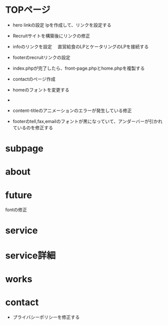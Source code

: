 # TOPページ

- hero linkの設定
  lpを作成して、リンクを設定する

- Recruitサイトを構築後にリンクの修正

- infoのリンクを設定
　直営給食のLPとケータリングのLPを接続する

- footerのrecruitリンクの設定

- index.phpが完了したら、front-page.phpとhome.phpを複製する

- contactのページ作成

- homeのフォントを変更する

-

<!-- - serviceの画像のservice No.の表記のずれを修正する -->

- content-titleのアニメーションのエラーが発生している修正

<!-- - font errorのチェックをする -->

<!-- - heroのlinkをもっと上にもっていく -->

<!-- - service後ろのサークルテキストアニメーションのフォント修正 -->

<!-- - serviceのimageをクリックしてもリンクするようにしたい -->

<!-- - worksのswiper誘導アニメーションのフォント修正 -->

<!-- - worksのフォント全て修正 -->

<!-- - serviceのケーターリング事業になっている部分を修正 -->

- footerのtell,fax,emailのフォントが黒になっていて、アンダーバーが引かれているのを修正する

# subpage

<!-- - subpage-heroのタイトルアニメーションの実装 -->

<!-- - subpageのfooterからの戻るボタンが昨日していない -->

<!-- - body-wrapperが効いていないため、横スクロールしているのを修正 -->




# about

<!-- - messageのフォントの確認 -->

<!-- - 代表取締役の左位置の調整 -->



# future

<!-- - subpage-Heroのヘッドラインのアニメーション実装
  クリップパスで隠しておいてスクロールで発火させて表示させる
  クリップパスを左から100%に大きくする。テキスト自体を少し左に置いておいてほぼ同時に表示させる -->

<!-- - enHeadlineのアンダーバーが左から右へ伸ばす
　テキストをクリップパスで表示できるようにしておく
　そのあとに下に隠しておいたテキストを上に表示させる -->
<!--
- descriptionヘッドラインをゆっくりと表示させる

- 02 03のimageをスクロールに合わせて、アニメーションさせる -->

fontの修正



# service

<!-- - descriptionヘッドラインをfutureと同じようにゆっくりと表示させる -->

<!-- - imageをスクロールに合わせてアニメーションさせる -->

<!-- - cateringの.を取り除く -->

<!-- - linkボタンのfont-weightをnomalに変更する -->

<!-- - serviceの詳細ページのリンクボタンの位置を修正する -->

# service詳細

<!-- - imageの写真の位置を修正する
  wrapperをつけたため、修正が必要 -->

<!-- - serviceリストのページに戻るボタンを作成する -->

<!-- - headlineを表示させるアニメーションの実装 -->

<!-- - imageのスクロール連動アニメーションの実装 -->

# works

<!-- - セクショントップのラインが左から右に伸びていく
　英語表記の事業名をしゅる直させる -->

<!-- - 下のimageのスクロールアニメーションを実装する
　横に移動するようにしたいな -->

# contact

<!-- - wordpressのプラグインを利用してcontactページの実装 -->

- プライバシーポリシーを修正する